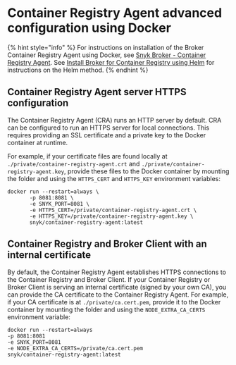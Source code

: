 # Container Registry Agent advanced configuration using Docker

{% hint style="info" %}
For instructions on installation of the Broker Container Registry Agent using Docker, see [Snyk Broker - Container Registry Agent](./). See [Install Broker for Container Registry using Helm](install-broker-for-container-registry-agent-using-helm.md) for instructions on the Helm method.
{% endhint %}

## Container Registry Agent server **HTTPS configuration**

The Container Registry Agent (CRA) runs an HTTP server by default. CRA can be configured to run an HTTPS server for local connections. This requires providing an SSL certificate and a private key to the Docker container at runtime.

For example, if your certificate files are found locally at `./private/container-registry-agent.crt` and `./private/container-registry-agent.key`, provide these files to the Docker container by mounting the folder and using the `HTTPS_CERT` and `HTTPS_KEY` environment variables:

```
docker run --restart=always \
       -p 8081:8081 \
       -e SNYK_PORT=8081 \
       -e HTTPS_CERT=/private/container-registry-agent.crt \
       -e HTTPS_KEY=/private/container-registry-agent.key \
       snyk/container-registry-agent:latest
```

## **Container Registry and Broker Client with an internal certificate**

By default, the Container Registry Agent establishes HTTPS connections to the Container Registry and Broker Client. If your Container Registry or Broker Client is serving an internal certificate (signed by your own CA), you can provide the CA certificate to the Container Registry Agent. For example, if your CA certificate is at `./private/ca.cert.pem`, provide it to the Docker container by mounting the folder and using the `NODE_EXTRA_CA_CERTS` environment variable:

```
docker run --restart=always
-p 8081:8081
-e SNYK_PORT=8081
-e NODE_EXTRA_CA_CERTS=/private/ca.cert.pem
snyk/container-registry-agent:latest
```
